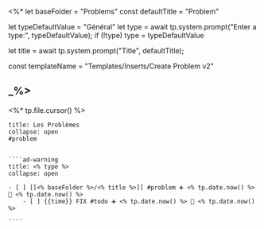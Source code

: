  <%*
let baseFolder = "Problems"
const defaultTitle = "Problem"

let typeDefaultValue = "Général"
let type = await tp.system.prompt("Enter a type:", typeDefaultValue);
if (!type) type = typeDefaultValue


let title = await tp.system.prompt("Title", defaultTitle);

const templateName = "Templates/Inserts/Create Problem v2"


_%>
---
<%* tp.file.cursor() %> 
`````ad-danger
title: Les Problèmes
collapse: open
#problem


````ad-warning
title: <% type %>
collapse: open

- [ ] [[<% baseFolder %>/<% title %>]] #problem ➕ <% tp.date.now() %> 🛫 <% tp.date.now() %>
	- [ ] {{time}} FIX #todo ➕ <% tp.date.now() %> 🛫 <% tp.date.now() %>

````


`````

